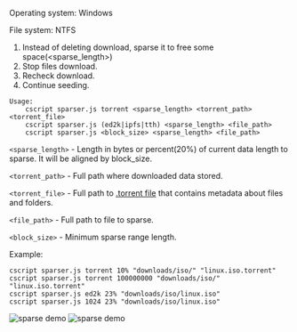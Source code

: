 Operating system: Windows

File system: NTFS

1. Instead of deleting download, sparse it to free some space(<sparse_length>)
2. Stop files download.
3. Recheck download.
4. Continue seeding.

```
Usage:
	cscript sparser.js torrent <sparse_length> <torrent_path> <torrent_file>
	cscript sparser.js (ed2k|ipfs|tth) <sparse_length> <file_path>
	cscript sparser.js <block_size> <sparse_length> <file_path>
```	

```<sparse_length>``` - Length in bytes or percent(20%) of current data length to sparse. It will be aligned by block_size.

```<torrent_path>``` - Full path where downloaded data stored.

```<torrent_file>``` - Full path to [.torrent file](https://en.wikipedia.org/wiki/Torrent_file) that contains metadata about files and folders.

```<file_path>``` - Full path to file to sparse.

```<block_size>``` - Minimum sparse range length. 

Example:

```
cscript sparser.js torrent 10% "downloads/iso/" "linux.iso.torrent"
cscript sparser.js torrent 100000000 "downloads/iso/" "linux.iso.torrent"
cscript sparser.js ed2k 23% "downloads/iso/linux.iso"
cscript sparser.js 1024 23% "downloads/iso/linux.iso"
```

![sparse demo](https://ivan386.github.io/imgs/sparse_demo.svg)
![sparse demo](https://ivan386.github.io/imgs/sparse_combain.svg)
